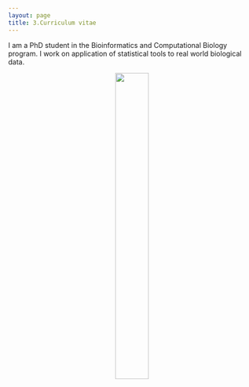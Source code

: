 ```yaml
---
layout: page
title: 3.Curriculum vitae
---
```





I am a PhD student in the Bioinformatics and Computational Biology program. 
I work on application of statistical tools to real world biological data.




<figure><center>
  <img width="40%" height="40%" src="https://martynalukaszewicz.github.io/Wro.jpg"/>
</center></figure>















  
